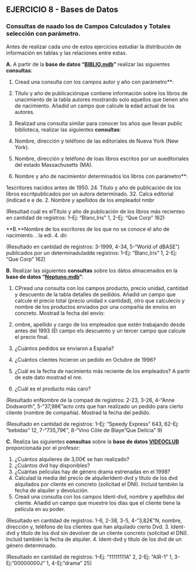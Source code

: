 ## EJERCICIO 8 - Bases de Datos
### Consultas de naado los de Campos Calculados y Totales selección con parámetro.

Antes de realizar cada uno de estos ejercicios estudiar la distribución de información en tablas y las relaciones entre estas.

**A.** A partir de la **base de datos “[BIBLIO.mdb](http://descargas.teformas.com/Archivos%20Teformas/BIBLIO.accdb)”** realizar las siguientes **consultas**:

1.  Cread una consulta con los campos autor y año con parámetro**:

1.  Título y año de publicaciónque contiene información sobre los libros de unacimiento de la tabla autores mostrando solo aquellos que tienen año de nacimiento. Añadid un campo que calcule la edad actual de los autores.
2.  Realizad una consulta similar para conocer los años que llevan public biblioteca, realizar las siguientes **consultas**:

1.  Nombre, dirección y teléfono de las editoriales de Nueva York (New York).
2.  Nombre, dirección y teléfono de loas libros escritos por un aueditoriales del estado Massachusetts (MA).
3.  Nombre y año de nacimientor determinados los libros con parámetro**:

1escritores nacidos antes de 1950.
24.  Título y año de publicación de los libros escritpublicados por un autora determinado.
32.  Calca editorial (indicad e e de.
2.  Nombre y apellidos de los empleadol nmbr

(Resultad cuál es elTítulo y año de publicación de los libros más recienteo en cantidad de registros: 1–Ej: “Blanc,Iris” 1, 2-Ej: “Que Corp” 162)

  
  

**B.**Nombre de los escritores de los que no se conoce el año de nacimiento.
.   la edi.
4.   dir.

(Resultado en cantidad de registros: 3-1999, 4-34, 5-“World of dBASE”)  publicados por un determinaduladde registros: 1–Ej: “Blanc,Iris” 1, 2-Ej: “Que Corp” 162)

  
  
  
**B.** Realizar las siguientes **consultas** sobre los datos almacenados en la **base de datos “[Neptuno.mdb](http://descargas.teformas.com/Archivos%20Teformas/NEPTUNO.accdb)”**:

1.  CPread una consulta con los campos producto, precio unidad, cantidad y descuento de la tabla detalles de pedidos. Añadid un campo que calcule el precio total (precio unidad x cantidad), otro que calculecio y nombre de los productos enviados por una compañía de envíos en concreto. Mostrad la fecha del envío:

1.  ombre, apellido y cargo de los empleados que estén trabajando desde antes del 1993 (El campo els descuento y un tercer campo que calcule el precio final.
2.  ¿Cuántos pedidos se enviaron a España?
3.  ¿Cuántos clientes hicieron un pedido en Octubre de 1996?
4.  ¿Cuál es la fecha de nacimiento más reciente de los empleados? A partir de este dato mostrad el nre.
86.  ¿Cuál es el producto más caro?

(Resultado enNombre de la compad de registros: 2-23, 3-26, 4-“Anne Dodsworth”, 5-“37,98€”acto  cnts que han realizado un pedido para cierto cliente (nombre de compañía). Mostrad la fecha del pedido.

(Resultado en cantidad de registros: 1–Ej: “Speedy Express” 643, 62-Ej: “bebidas” 12, 7-“735,79€”, 8-“Vino Côte de Blaye”Que Delícia” 9)

**C.** Realiza las siguientes **consultas** sobre la **base de datos [VIDEOCLUB](http://descargas.teformas.com/Archivos%20Teformas/VIDEOCLUB.accdb)** proporcionada por el profesor:

1.  ¿Cuántos alquileres de 3,00€ se han realizado?
2.  ¿Cuántos dvd hay disponibles?
3.  ¿Cuántas películas hay de género drama estrenadas en el 1998?
4.  Calculad la media del precio de alquilerIdent-dvd y título de los dvd alquilados por cliente en concreto (solicitad el DNI). Incluid también la fecha de alquiler y devolución.
52.  Cread una consulta con los campos Ident-dvd, nombre y apellidos del cliente. Añadid un campo que muestre los días que el cliente tiene la película en su poder.

(Resultado en cantidad de registros: 1-6, 2-38, 3-5, 4-“3,82€”N, nombre, dirección y, teléfono de los clientes que han alquilado cierto Dvd.
3.  Ident-dvd y título de los dvd sin devolver de un cliente concreto (solicitad el DNI). Incluid también la fecha de alquiler.
4.  Ident-dvd y título de los dvd de un género determinado.

(Resultado en cantidad de registros: 1–Ej: “11111111A” 2, 2-Ej: “AIR-1” 1, 3-Ej:”00000000J” 1, 4-Ej:”drama” 25)
<!--stackedit_data:
eyJoaXN0b3J5IjpbLTY5ODY4OTE2LDIwODk3NDEzNTYsMTQ2OT
cyNDA5M119
-->